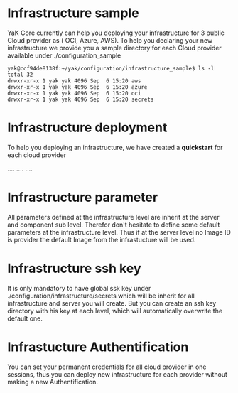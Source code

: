 # Infrastructure sample

YaK Core currently can help you deploying your infrastructure for 3 public Cloud provider as ( OCI, Azure, AWS).
To help you declaring your new infrastructure we provide you a sample directory for each Cloud provider available under ./configuration_sample

```
yak@ccf94de8138f:~/yak/configuration/infrastructure_sample$ ls -l
total 32
drwxr-xr-x 1 yak yak 4096 Sep  6 15:20 aws
drwxr-xr-x 1 yak yak 4096 Sep  6 15:20 azure
drwxr-xr-x 1 yak yak 4096 Sep  6 15:20 oci
drwxr-xr-x 1 yak yak 4096 Sep  6 15:20 secrets
```

# Infrastructure deployment

To help you deploying an infrastructure, we have created a **quickstart** for each cloud provider

....
....
....

# Infrastructure parameter

All parameters defined at the infrastructure level are inherit at the server and component sub level. Therefor don't hesitate to define some default parameters at the infrastructure level. Thus if at the server level no Image ID is provider the default Image from the infrastucture will be used.

# Infrastructure ssh key

It is only mandatory to have global ssk key under ./configuration/infrastructure/secrets which will be inherit for all  infrastructure and server you will create.
But you can create an ssh key directory with his key at each level, which will automatically overwrite the default one.

# Infrastucture Authentification

You can set your permanent credentials for all cloud provider in one sessions, thus you can deploy new infrastructure for each provider without making a new Authentification.





